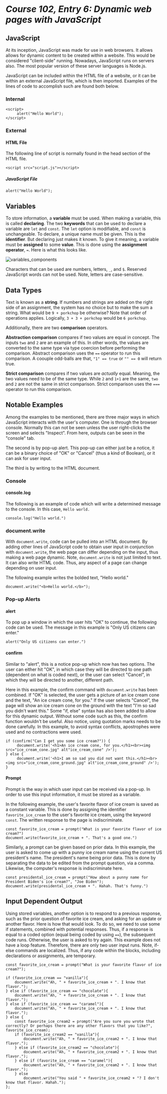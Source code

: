 # *Course 102, Entry 6: Dynamic web pages with JavaScript*

## JavaScript

At its inception, JavaScript was made for use in web browsers. It allows allows for dynamic content to be created within a website. This would be considered "client-side" running. Nowadays, JavaScript runs on servers also. The most popular version of these server languages is Node.js.

JavaScript can be included within the HTML file of a website, or it can be within an external JavaScript file, which is then imported. Examples of the lines of code to accomplish such are found both below.

### Internal

```
<script>
     alert("Hello World");
</script>
```

### External

#### HTML File

The following line of script is normally found in the head section of the HTML file.

```
<script src="script.js"></script>
```

##### JavaScript File

```
alert("Hello World");
```

## Variables

To store information, a **variable** must be used. When making a variable, this is called **declaring**. The two **keywords** that can be used to declare a variable are `let` and `const`. The `let` option is modifiable, and `const` is unchangeable. To declare, a unique name must be given. This is the **identifier**. But declaring just makes it known. To give it meaning, a variable must be **assigned** to some **value**. This is done using the **assignment operator**, `=`. Here is what this looks like. 

![variables_components](variables_components.png)



Characters that can be used are numbers, letters, `_`, and `$`. Reserved JavaScript words can not be used. Note, letters are case-sensitive. 

## Data Types

Text is known as a **string**. If numbers and strings are added on the right side of an assignment, the system has no choice but to make the sum a string. What would be `9 + porkchop` be otherwise? Note that order of operations applies. Logically, `3 + 3 + porkchop` would be `6 porkchop`.

Additionally, there are two **comparison** operators.

**Abstraction comparison** compares if two values are equal in concept. The inputs `two` and `2` are an example of this. In other words, the values are converted to the same type via type coercion before performing the comparison. Abstract comparison uses the `==` operator to run this comparison. A coouple odd-balls are that, `"1" == true` or `"" == 0` will return true.

**Strict comparison** compares if two values are *actually* equal. Meaning, the two values need to be of the same type. While `2` and `1+1` are the same, `two` and `2` are not the same in strict comparison. Strict comparison uses the `===` operator to run this comparison.


## Notable Examples

Among the examples to be mentioned, there are three major ways in which JavaScript interacts with the user's computer. One is through the browser console. Normally this can not be seen unless the user right-clicks the screen and selects "Inspect". From here, outputs can be seen in the "console" tab.

The second is by pop-up alert. This pop-up can either just be a notice, it can be a binary choice of "OK" or "Cancel" (thus a kind of Boolean), or it can ask for user input.

The third is by writing to the HTML document.

### Console

#### console.log 

The following is an example of code which will write a determined message to the console. In this case, `Hello world.`

```
console.log("Hello world.")
```

### document.write

With `document.write`, code can be pulled into an HTML document. By adding other lines of JavaScript code to obtain user input in conjunction with `document.write`, the web page can differ depending on the input, thus making a web page dynamic. Note, `document.write` is not just limited to text. It can also write HTML code. Thus, any aspect of a page can change depending on user input.

The following example writes the bolded text, "Hello world."

```
document.write("<b>Hello world.</b>");
```

### Pop-up Alerts

#### alert

To pop up a window in which the user hits "OK" to continue, the following code can be used. The message in this example is "Only US citizens can enter."

```
alert("Only US citizens can enter.")
```

#### confirm

Similar to "alert", this is a notice pop-up which now has two options. The user can either hit "OK", in which case they will be directed to one path (dependent on what is coded next), or the user can select "Cancel", in which they will be directed to another, different path.

Here in this example, the confirm command with `document.write` has been combined. If "OK" is selected, the user gets a picture of an ice cream cone and the text, "An ice cream cone, for you." If the user selects "Cancel", the page will show an ice cream cone on the ground with the text "I'm so sad you didn't want this." Some "if, else" syntax has also been added to allow for this dynamic output. Without some code such as this, the confirm function wouldn't be useful. Also notice, using quotation marks needs to be done carefully. In this example, to avoid syntax conflicts, apostrophes were used and no contractions were used.

```
if (confirm("Can I get you some ice cream?")) {
     document.write('<h1>An ice cream cone, for you.</h1><br><img src="ice_cream_cone.jpg" alt"ice_cream_cone" />');
} else {
     document.write('<h1>I am so sad you did not want this.</h1><br><img src="ice_cream_cone_ground.jpg" alt"ice_cream_cone_ground" />');
}
```

#### Prompt

Prompt is the way in which user input can be received via a pop-up. In order to use this input information, it must be stored as a variable.

In the following example, the user's favorite flavor of ice cream is saved as a constant variable. This is done by assigning the identifier `favorite_ice_cream` to the user's favorite ice cream, using the keyword `const`. The written response to the page is indiscriminate.

```
const favorite_ice_cream = prompt("What is your favorite flavor of ice cream?")
document.write(favorite_ice_cream + ". That's a good one.")
```

Similarly, a prompt can be given based on prior data. In this example, the user is asked to come up with a punny ice cream name using the current US president's name. The president's name being prior data. This is done by separating the data to be edited from the prompt question, via a comma. Likewise, the computer's response is indiscriminate here.

```
const presidental_ice_cream = prompt("How about a punny name for President Biden's ice cream?", "Joe Biden");
document.write(presidental_ice_cream + ". Hahah. That's funny.")
```

## Input Dependent Output

Using stored variables, another option is to respond to a previous response, such as the prior question of favorite ice cream, and asking for an update or another flavor. Here is how that would look. To do so, we need to use some if statements, combined with potential responses. Thus, if a response is equal to a coded option (equal being coded by using `==`), the subsequent code runs. Otherwise, the user is asked to try again. This example does not have a loop feature. Therefore, there are only two user input runs. Note, if-else commands are localized. Thus, if any code within the blocks, including declarations or assignments, are temporary.

```
const favorite_ice_cream = prompt("What is your favorite flavor of ice cream?");

if (favorite_ice_cream == "vanilla"){
    document.write("Ah, " + favorite_ice_cream + ". I know that flavor.");
} else if (favorite_ice_cream == "chocolate"){
    document.write("Ah, " + favorite_ice_cream + ". I know that flavor.");
} else if (favorite_ice_cream == "caramel"){
    document.write("Ah, " + favorite_ice_cream + ". I know that flavor.");
} else {
    const favorite_ice_cream2 = prompt("Are you sure you wrote that correctly? Or perhaps there are any other flavors that you like?", favorite_ice_cream);
    if (favorite_ice_cream2 == "vanilla"){
        document.write("Ah, " + favorite_ice_cream2 + ". I know that flavor.");
    } else if (favorite_ice_cream2 == "chocolate"){
        document.write("Ah, " + favorite_ice_cream2 + ". I know that flavor.");
    } else if (favorite_ice_cream == "caramel"){
        document.write("Ah, " + favorite_ice_cream2 + ". I know that flavor.");
    } else 
        document.write("You said " + favorite_ice_cream2 + "? I don't know that flavor. Hahah.");
};
```